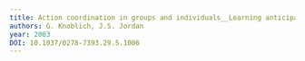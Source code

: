 ```yaml
---
title: Action coordination in groups and individuals__Learning anticipatory control
authors: G. Knoblich, J.S. Jordan
year: 2003
DOI: 10.1037/0278-7393.29.5.1006
---
```


